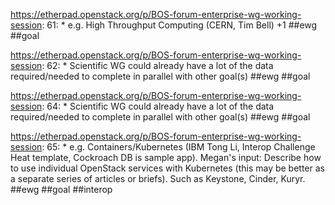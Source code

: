 https://etherpad.openstack.org/p/BOS-forum-enterprise-wg-working-session: 61: 				* e.g. High Throughput Computing (CERN, Tim Bell) +1 ##ewg ##goal 

https://etherpad.openstack.org/p/BOS-forum-enterprise-wg-working-session: 62: 					* Scientific WG could already have a lot of the data required/needed to complete in parallel with other goal(s) ##ewg ##goal

https://etherpad.openstack.org/p/BOS-forum-enterprise-wg-working-session: 64: 					* Scientific WG could already have a lot of the data required/needed to complete in parallel with other goal(s)  ##ewg ##goal

https://etherpad.openstack.org/p/BOS-forum-enterprise-wg-working-session: 65: 				* e.g. Containers/Kubernetes (IBM Tong Li, Interop Challenge Heat template, Cockroach DB is sample app). Megan's input: Describe how to use individual OpenStack services with Kubernetes (this may be better as a separate series of articles or briefs). Such as Keystone, Cinder, Kuryr.   ##ewg ##goal ##interop

